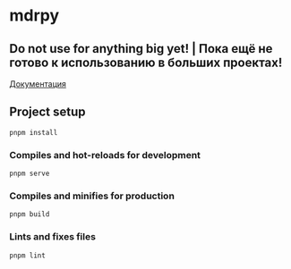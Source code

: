 # mdrpy

## Do not use for anything big yet! | Пока ещё не готово к использованию в больших проектах!

[Документация](./docs/index.md)

## Project setup

```
pnpm install
```

### Compiles and hot-reloads for development

```
pnpm serve
```

### Compiles and minifies for production

```
pnpm build
```

### Lints and fixes files

```
pnpm lint
```
